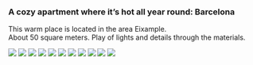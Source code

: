 ### A cozy apartment where it’s hot all year round: Barcelona                                                                    

This warm place is located in the area Eixample.                                                                                       
About 50 square meters.
Play of lights and details through the materials.


![](X.png?raw=true)
![](X.png?raw=true)
![](X.png?raw=true)
![](X.png?raw=true)
![](X.png?raw=true)
![](X.png?raw=true)
![](X.png?raw=true)
![](X.png?raw=true)
![](X.png?raw=true)
![](X.png?raw=true)
![](X.png?raw=true)

